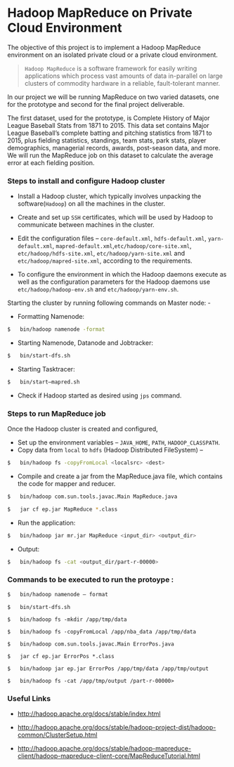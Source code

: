 # Hadoop MapReduce on Private Cloud Environment


The objective of this project is to implement a Hadoop MapReduce environment on an isolated private cloud or a private cloud environment. 

> `Hadoop MapReduce` is a software framework 
 for easily writing applications which process 
 vast amounts of data in-parallel on large clusters 
 of commodity hardware in a reliable, fault-tolerant manner. 


In our project we will be running MapReduce on two varied datasets, one for the prototype and second for the final project deliverable. 

The first dataset, used for the prototype, is Complete History of Major League Baseball Stats from 1871 to 2015. This data set contains Major League Baseball’s complete batting and pitching statistics from 1871 to 2015, plus fielding statistics, standings, team stats, park stats, player demographics, managerial records, awards, post-season data, and more. We will run the MapReduce job on this dataset to calculate the average error at each fielding position.

### Steps to install and configure Hadoop cluster 

*	Install a Hadoop cluster, which typically involves unpacking the software(`Hadoop`) on all the machines in the cluster.
*	Create and set up `SSH` certificates, which will be used by Hadoop to communicate between machines in the cluster.
*	 Edit the configuration files – `core-default.xml`, `hdfs-default.xml`, `yarn-default.xml`, `mapred-default.xml`,`etc/hadoop/core-site.xml`, `etc/hadoop/hdfs-site.xml`, `etc/hadoop/yarn-site.xml` and `etc/hadoop/mapred-site.xml`, according to the requirements.

*	To configure the environment in which the Hadoop daemons execute as well as the configuration parameters for the Hadoop daemons use `etc/hadoop/hadoop-env.sh` and `etc/hadoop/yarn-env.sh`. 

   Starting the cluster by running following commands on Master node: -
*	 Formatting Namenode:
```sh
$	bin/hadoop namenode -format
```
*	Starting Namenode, Datanode and Jobtracker:
```sh
$	bin/start-dfs.sh
```
*	Starting Tasktracer:
```sh
$	bin/start–mapred.sh
```
*	Check if Hadoop started as desired using `jps` command.


### Steps to run MapReduce job
Once the Hadoop cluster is created and configured,
*	Set up the environment variables – `JAVA_HOME`, `PATH`, `HADOOP_CLASSPATH`.
*	Copy data from `local` to `hdfs` (Hadoop Distributed FileSystem) –
```sh
$	bin/hadoop fs -copyFromLocal <localsrc> <dest>
```
*	Compile and create a jar from the MapReduce.java file, which contains the code for mapper and reducer. 
```sh
$   bin/hadoop com.sun.tools.javac.Main MapReduce.java
```
```sh 
$	jar cf ep.jar MapReduce *.class
```
*	Run the application: 
```sh
$	bin/hadoop jar mr.jar MapReduce <input_dir> <output_dir>
```
*	Output:
```sh
$	bin/hadoop fs -cat <output_dir/part-r-00000>
```


### Commands to be executed to run the protoype :


```sh
$ 	bin/hadoop namenode – format
```
```
$	bin/start-dfs.sh
```
```
$	bin/hadoop fs -mkdir /app/tmp/data
```
```
$	bin/hadoop fs -copyFromLocal /app/nba_data /app/tmp/data
```
```
$	bin/hadoop com.sun.tools.javac.Main ErrorPos.java
```
```
$	jar cf ep.jar ErrorPos *.class
```
```
$	bin/hadoop jar ep.jar ErrorPos /app/tmp/data /app/tmp/output
```
```
$	bin/hadoop fs -cat /app/tmp/output /part-r-00000>
```

### Useful Links

* http://hadoop.apache.org/docs/stable/index.html

* http://hadoop.apache.org/docs/stable/hadoop-project-dist/hadoop-common/ClusterSetup.html

* http://hadoop.apache.org/docs/stable/hadoop-mapreduce-client/hadoop-mapreduce-client-core/MapReduceTutorial.html